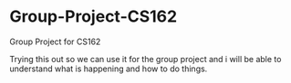 # Group-Project-CS162
Group Project for CS162 

Trying this out so we can use it for the group project and i will be able to understand what is happening and how to do things.

